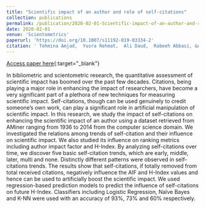 ```yaml
---
title: "Scientific impact of an author and role of self-citations"
collection: publications
permalink: /publication/2020-02-01-Scientific-impact-of-an-author-and-role-of-self-citations
date: 2020-02-01
venue: 'Scientometrics'
paperurl: 'https://doi.org/10.1007/s11192-019-03334-2'
citation: ' Tehmina Amjad,  Yusra Rehmat,  Ali Daud,  Rabeeh Abbasi, &quot;Scientific impact of an author and role of self-citations.&quot; Scientometrics, 2020.'
---
```

[Access paper here](https://doi.org/10.1007/s11192-019-03334-2){:target="_blank"}

In bibliometric and scientometric research, the quantitative assessment of scientific impact has boomed over the past few decades. Citations, being playing a major role in enhancing the impact of researchers, have become a very significant part of a plethora of new techniques for measuring scientific impact. Self-citations, though can be used genuinely to credit someone’s own work, can play a significant role in artificial manipulation of scientific impact. In this research, we study the impact of self-citations on enhancing the scientific impact of an author using a dataset retrieved from AMiner ranging from 1936 to 2014 from the computer science domain. We investigated the relations among trends of self-citation and their influence on scientific impact. We also studied its influence on ranking metrics including author impact factor and H-Index. By analyzing self-citations over time, we discover five basic self-citation trends, which are early, middle, later, multi and none. Distinctly different patterns were observed in self-citations trends. The results show that self-citations, if totally removed from total received citations, negatively influence the AIF and H-Index values and hence can be used to artificially boost the scientific impact. We used regression-based prediction models to predict the influence of self-citations on future H-Index. Classifiers including Logistic Regression, Naïve Bayes and K-NN were used with an accuracy of 93\%, 73\% and 60\% respectively.

